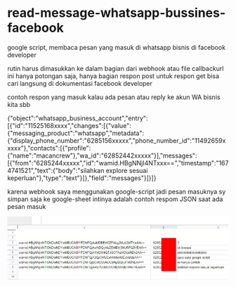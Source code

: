 # read-message-whatsapp-bussines-facebook
google script, membaca pesan yang masuk di whatsapp bisnis di facebook developer

rutin harus dimasukkan ke dalam bagian dari webhook atau file callbackurl
ini hanya potongan saja, hanya bagian respon post
untuk respon get bisa cari langsung di dokumentasi facebook developer

contoh respon yang masuk kalau ada pesan atau reply ke akun WA bisnis kita sbb

{"object":"whatsapp_business_account","entry":[{"id":"11525168xxxx","changes":[{"value":{"messaging_product":"whatsapp","metadata":{"display_phone_number":"6285156xxxxx","phone_number_id":"11492659xxxxx"},"contacts":[{"profile":{"name":"macancrew"},"wa_id":"62852442xxxxx"}],"messages":[{"from":"6285244xxxxx","id":"wamid.HBgNNjI4NTxxx==","timestamp":"1674741521","text":{"body":"silahkan explore sesuai keperluan"},"type":"text"}]},"field":"messages"}]}]}

karena webhook saya menggunakan google-script jadi pesan masuknya sy simpan saja ke google-sheet
intinya adalah contoh respom JSON saat ada pesan masuk 

<img src=Image3.jpg>

